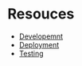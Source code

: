 # Resouces

- [Developemnt](#)
- [Deployment](https://github.com/aritra1999/Resouces/blob/main/Deployment.md)
- [Testing](#)

      
      

